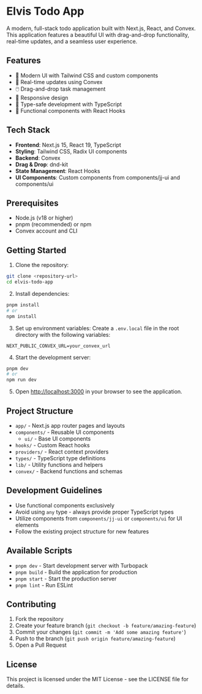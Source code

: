 # Elvis Todo App

A modern, full-stack todo application built with Next.js, React, and Convex. This application features a beautiful UI with drag-and-drop functionality, real-time updates, and a seamless user experience.

## Features

- 🎨 Modern UI with Tailwind CSS and custom components
- 🚀 Real-time updates using Convex
- 🖱️ Drag-and-drop task management
- 📱 Responsive design
- 🔄 Type-safe development with TypeScript
- 🎯 Functional components with React Hooks

## Tech Stack

- **Frontend**: Next.js 15, React 19, TypeScript
- **Styling**: Tailwind CSS, Radix UI components
- **Backend**: Convex
- **Drag & Drop**: dnd-kit
- **State Management**: React Hooks
- **UI Components**: Custom components from components/jj-ui and components/ui

## Prerequisites

- Node.js (v18 or higher)
- pnpm (recommended) or npm
- Convex account and CLI

## Getting Started

1. Clone the repository:

```bash
git clone <repository-url>
cd elvis-todo-app
```

2. Install dependencies:

```bash
pnpm install
# or
npm install
```

3. Set up environment variables:
   Create a `.env.local` file in the root directory with the following variables:

```
NEXT_PUBLIC_CONVEX_URL=your_convex_url
```

4. Start the development server:

```bash
pnpm dev
# or
npm run dev
```

5. Open [http://localhost:3000](http://localhost:3000) in your browser to see the application.

## Project Structure

- `app/` - Next.js app router pages and layouts
- `components/` - Reusable UI components
  - `ui/` - Base UI components
- `hooks/` - Custom React hooks
- `providers/` - React context providers
- `types/` - TypeScript type definitions
- `lib/` - Utility functions and helpers
- `convex/` - Backend functions and schemas

## Development Guidelines

- Use functional components exclusively
- Avoid using `any` type - always provide proper TypeScript types
- Utilize components from `components/jj-ui` or `components/ui` for UI elements
- Follow the existing project structure for new features

## Available Scripts

- `pnpm dev` - Start development server with Turbopack
- `pnpm build` - Build the application for production
- `pnpm start` - Start the production server
- `pnpm lint` - Run ESLint

## Contributing

1. Fork the repository
2. Create your feature branch (`git checkout -b feature/amazing-feature`)
3. Commit your changes (`git commit -m 'Add some amazing feature'`)
4. Push to the branch (`git push origin feature/amazing-feature`)
5. Open a Pull Request

## License

This project is licensed under the MIT License - see the LICENSE file for details.
